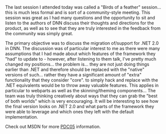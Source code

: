 The last session I attended today was called a "Birds of a feather" session... this is much less formal and is sort of
a community-style meeting. This session was great as I had many questions and the opportunity to sit and listen to the
authors of DNN discuss their thoughts and directions for the product, as well as to see that they are truly interested
in the feedback from the community was simply great.

The primary objective was to discuss the migration of/support for .NET 2.0 in DNN. The discussion was of particular
interest to me as there were many assumptions that I had made about which features of the framework they "had" to
update to - however, after listening to them talk, I've pretty much changed my positions... the problem is... they are
not just doing things earlier than .NET and therefore should be replaced with the "native" versions of such... rather
they have a significant amount of "extra" functionality that they consider "core". to simply hack and replace with
the .NET equivalents would be to throw away valuable features. This applies in particular to webparts as well as the
skinning/theming components... The team was truly thinking creatively about ways that they can grab the "best of
both worlds" which is very encouraging.  It will be interesting to see how the final version looks on .NET 2.0 and what
parts of the framework they were able to leverage and which ones they left with the default implementation.

Check out MSDN for more [PDC05](http://msdn.microsoft.com/events/pdc) information.